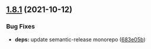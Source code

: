## [1.8.1](https://github.com/rajasegar/unpack/compare/v1.8.0...v1.8.1) (2021-10-12)


### Bug Fixes

* **deps:** update semantic-release monorepo ([683e05b](https://github.com/rajasegar/unpack/commit/683e05b747a6f220159452f59554348398ec6e29))
